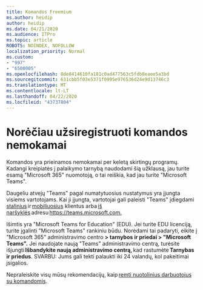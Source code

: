 ```yaml
---
title: Komandos Freemium
ms.author: heidip
author: heidip
ms.date: 04/21/2020
ms.audience: ITPro
ms.topic: article
ROBOTS: NOINDEX, NOFOLLOW
localization_priority: Normal
ms.custom:
- "997"
- "6500005"
ms.openlocfilehash: 8de8414610fa181c0ad477563c5fdb8eaee5a3bd
ms.sourcegitcommit: 631cbb5f03e5371f0995e976536d24e9d13746c3
ms.translationtype: MT
ms.contentlocale: lt-LT
ms.lasthandoff: 04/22/2020
ms.locfileid: "43737804"
---
```

# <a name="id-like-to-sign-up-for-teams-for-free"></a>Norėčiau užsiregistruoti komandos nemokamai

Komandos yra prieinamos nemokamai per keletą skirtingų programų. Kadangi kreipiatės į palaikymo tarnybą naudodami šią užklausą, jau turite esamą "Microsoft 365" nuomotoją, o tai reiškia, kad jau turite "Microsoft Teams".

Daugeliu atvejų "Teams" pagal numatytuosius nustatymus yra įjungta visiems vartotojams. Kai ji įjungta, vartotojai gali paleisti "Teams" įdiegdami [stalinius](https://docs.microsoft.com/MicrosoftTeams/get-clients#desktop-client) ir [mobiliuosius](https://docs.microsoft.com/MicrosoftTeams/get-clients#mobile-clients) klientus arba [iš naršyklės](https://docs.microsoft.com/MicrosoftTeams/get-clients#web-client) adresu <https://teams.microsoft.com.>

Išimtis yra "Microsoft Teams for Education" (EDU). Jei turite EDU licenciją, turite įgalinti "Microsoft Teams" rankiniu būdu. Norėdami tai padaryti, eikite į "Microsoft 365" administravimo centro **> tarnybos ir priedai > "Microsoft Teams".** Jei naudojate naują "Teams" administravimo centrą, turėsite išjungti **Išbandykite naują administravimo centrą,** kad rastumėte **Tarnybas ir priedus**. SVARBU: Jums gali tekti palaukti iki 24 valandų, kol pakeitimai įsigalios.

Nepraleiskite visų mūsų rekomendacijų, kaip [remti nuotolinius darbuotojus su komandomis](https://docs.microsoft.com/MicrosoftTeams/support-remote-work-with-teams).

